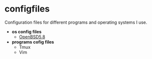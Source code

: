 # configfiles
Configuration files for different programs and operating systems I use.

* **os config files**
    * [OpenBSD5.8](http://www.openbsd.org/)
* **programs cofig files**
    * Tmux
    * Vim

